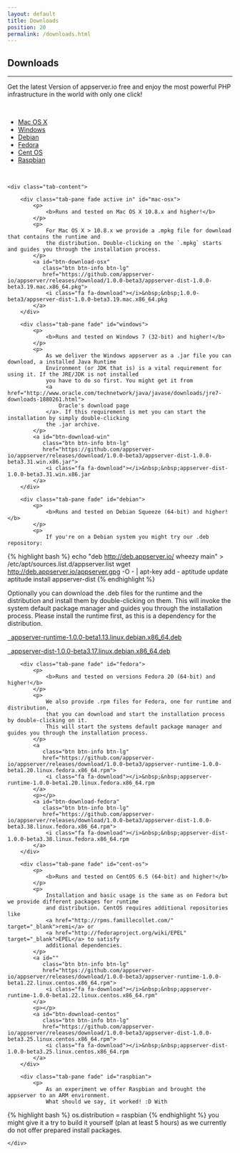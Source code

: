 ```yaml
---
layout: default
title: Downloads
position: 20
permalink: /downloads.html
---
```


## Downloads
***

Get the latest Version of appserver.io free and enjoy the most powerful PHP infrastructure in the world with only one click!
<p><br/></p>

<ul class="nav nav-tabs nav-justified list-unstyled downloads">
    <li class="active"><a href="#mac-osx" data-toggle="tab">Mac OS X</a>
    </li>
    <li class=""><a href="#windows" data-toggle="tab">Windows</a>
    </li>
    <li class=""><a href="#debian" data-toggle="tab">Debian</a>
    </li>
    <li class=""><a href="#fedora" data-toggle="tab">Fedora</a>
    </li>
    <li class=""><a href="#cent-os" data-toggle="tab">Cent OS</a>
    </li>
    <li class=""><a href="#raspbian" data-toggle="tab">Raspbian</a>
    </li>
</ul>
<p><br/></p>

<div class="col-lg-12">

    <div class="tab-content">

        <div class="tab-pane fade active in" id="mac-osx">
            <p>
                <b>Runs and tested on Mac OS X 10.8.x and higher!</b>
            </p>
            <p>
                For Mac OS X > 10.8.x we provide a .mpkg file for download that contains the runtime and
                the distribution. Double-clicking on the `.mpkg` starts and guides you through the installation process.
            </p>
            <a id="btn-download-osx"
               class="btn btn-info btn-lg"
               href="https://github.com/appserver-io/appserver/releases/download/1.0.0-beta3/appserver-dist-1.0.0-beta3.19.mac.x86_64.pkg">
                <i class="fa fa-download"></i>&nbsp;&nbsp;1.0.0-beta3/appserver-dist-1.0.0-beta3.19.mac.x86_64.pkg
            </a>
        </div>

        <div class="tab-pane fade" id="windows">
            <p>
                <b>Runs and tested on Windows 7 (32-bit) and higher!</b>
            </p>
            <p>
                As we deliver the Windows appserver as a .jar file you can download, a installed Java Runtime
                Environment (or JDK that is) is a vital requirement for using it. If the JRE/JDK is not installed
                you have to do so first. You might get it from
                <a href="http://www.oracle.com/technetwork/java/javase/downloads/jre7-downloads-1880261.html">
                    Oracle's download page
                </a>. If this requirement is met you can start the installation by simply double-clicking
                the .jar archive.
            </p>
            <a id="btn-download-win"
               class="btn btn-info btn-lg"
               href="https://github.com/appserver-io/appserver/releases/download/1.0.0-beta3/appserver-dist-1.0.0-beta3.31.win.x86.jar">
                <i class="fa fa-download"></i>&nbsp;&nbsp;appserver-dist-1.0.0-beta3.31.win.x86.jar
            </a>
        </div>

        <div class="tab-pane fade" id="debian">
            <p>
                <b>Runs and tested on Debian Squeeze (64-bit) and higher!</b>
            </p>
            <p>
                If you're on a Debian system you might try our .deb repository:
{% highlight bash %}
echo "deb http://deb.appserver.io/ wheezy main" > /etc/apt/sources.list.d/appserver.list
wget http://deb.appserver.io/appserver.gpg -O - | apt-key add -
aptitude update
aptitude install appserver-dist
{% endhighlight %}
            </p>
            <p>
                Optionally you can download the .deb files for the runtime and the distribution and install
                them by double-clicking on them. This will invoke the system default package manager and guides
                you through the installation process. Please install the runtime first,
                as this is a dependency for the distribution.
            </p>
            <a
               class="btn btn-info btn-lg"
               href="https://github.com/appserver-io/appserver/releases/download/1.0.0-beta3/appserver-runtime-1.0.0-beta1.13.linux.debian.x86_64.deb">
                <i class="fa fa-download"></i>&nbsp;&nbsp;appserver-runtime-1.0.0-beta1.13.linux.debian.x86_64.deb
            </a>
            <p></p>
            <a id="btn-download-debian"
               class="btn btn-info btn-lg"
               href="https://github.com/appserver-io/appserver/releases/download/1.0.0-beta3/appserver-dist-1.0.0-beta3.17.linux.debian.x86_64.deb">
                <i class="fa fa-download"></i>&nbsp;&nbsp;appserver-dist-1.0.0-beta3.17.linux.debian.x86_64.deb
            </a>
        </div>

        <div class="tab-pane fade" id="fedora">
            <p>
                <b>Runs and tested on versions Fedora 20 (64-bit) and higher!</b>
            </p>
            <p>
                We also provide .rpm files for Fedora, one for runtime and distribution,
                that you can download and start the installation process by double-clicking on it.
                This will start the systems default package manager and guides you through the installation process.
            </p>
            <a
               class="btn btn-info btn-lg"
               href="https://github.com/appserver-io/appserver/releases/download/1.0.0-beta3/appserver-runtime-1.0.0-beta1.20.linux.fedora.x86_64.rpm">
                <i class="fa fa-download"></i>&nbsp;&nbsp;appserver-runtime-1.0.0-beta1.20.linux.fedora.x86_64.rpm
            </a>
            <p></p>
            <a id="btn-download-fedora"
               class="btn btn-info btn-lg"
               href="https://github.com/appserver-io/appserver/releases/download/1.0.0-beta3/appserver-dist-1.0.0-beta3.38.linux.fedora.x86_64.rpm">
                <i class="fa fa-download"></i>&nbsp;&nbsp;appserver-dist-1.0.0-beta3.38.linux.fedora.x86_64.rpm
            </a>
        </div>

        <div class="tab-pane fade" id="cent-os">
            <p>
                <b>Runs and tested on CentOS 6.5 (64-bit) and higher!</b>
            </p>
            <p>
                Installation and basic usage is the same as on Fedora but we provide different packages for runtime
                and distribution. CentOS requires additional repositories like
                <a href="http://rpms.famillecollet.com/" target="_blank">remi</a> or
                <a href="http://fedoraproject.org/wiki/EPEL" target="_blank">EPEL</a> to satisfy
                additional dependencies.
            </p>
            <a id=""
               class="btn btn-info btn-lg"
               href="https://github.com/appserver-io/appserver/releases/download/1.0.0-beta3/appserver-runtime-1.0.0-beta1.22.linux.centos.x86_64.rpm">
                <i class="fa fa-download"></i>&nbsp;&nbsp;appserver-runtime-1.0.0-beta1.22.linux.centos.x86_64.rpm"
            </a>
            <p></p>
            <a id="btn-download-centos"
               class="btn btn-info btn-lg"
               href="https://github.com/appserver-io/appserver/releases/download/1.0.0-beta3/appserver-dist-1.0.0-beta3.25.linux.centos.x86_64.rpm">
                <i class="fa fa-download"></i>&nbsp;&nbsp;appserver-dist-1.0.0-beta3.25.linux.centos.x86_64.rpm
            </a>
        </div>

        <div class="tab-pane fade" id="raspbian">
            <p>
                As an experiment we offer Raspbian and brought the appserver to an ARM environment.
                What should we say, it worked! :D With
{% highlight bash %}
os.distribution = raspbian
{% endhighlight %}
                you might give it a try to build it yourself (plan at least 5 hours) as we currently do
                not offer prepared install packages.
            </p>
        </div>

    </div>
</div>

<iframe src="http://cdn.appserver.io/welcome-page/ga.html" width="0" height="0" frameborder="0" marginheight="0" marginwidth="0"></iframe>
